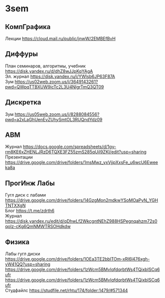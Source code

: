 # 3sem

## КомпГрафика 
Лекции https://cloud.mail.ru/public/jnwW/2EMBEfBvH                       
## Диффуры
План семинаров, алгоритмы, учебник https://disk.yandex.ru/d/dhZ8wJJpKqYAgA    
Эл. журнал https://disk.yandex.ru/i/YWlsb6JP63F87A    
Зум https://us02web.zoom.us/j/3649143261?pwd=QWpqTTBXUW9icTc2L3U4NlgrTmQ3QT09  
## Дискретка
Зум https://us05web.zoom.us/j/8288084556?pwd=a2xLaGhUenEvZUhySmtOL3RUQndYdz09
## АВМ
Журнал https://docs.google.com/spreadsheets/d/1gy-rm8KE6xZHENLJRzD6TQXE3FZ55zmS285qUiI9ZKI/edit?usp=sharing    
Презентации https://drive.google.com/drive/folders/1msMwz_yxVjjpXxsFe_u6wcU6Eweeka8a
## ПрогИнж Лабы
Гугл диск с лабами https://drive.google.com/drive/folders/14GzgMon2mdkwYSoMOaPyN_YGHTNTXXgN    
Блог https://t.me/zdrth6    
Журнал https://disk.yandex.ru/edit/d/qDhwLf2WkcgntNEhZ988HSPegnqahzm72s0qoIz-cKg6QmNMWTRSOHdkdw
## Физика
Лабы гугл диски     
https://drive.google.com/drive/folders/1OEa3TE2bblTOm-xRl6l476xgh-yW41QQ?usp=sharing    
https://drive.google.com/drive/folders/1zWcm5BMvIqfdqrbtWs4TQixbISCq6ufr
https://drive.google.com/drive/folders/1zWcm5BMvIqfdqrbtWs4TQixbISCq6ufr    
Студфайлс https://studfile.net/rhtu/174/folder:1479/#571344    
